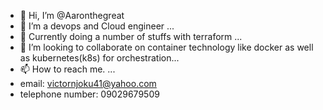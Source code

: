 - 👋 Hi, I’m @Aaronthegreat
- 👀 I’m a devops and Cloud engineer ...
- 🌱 Currently doing a number of stuffs with terraform ...
- 💞️ I’m looking to collaborate on container technology like docker as well as kubernetes(k8s) for orchestration...
- 📫 How to reach me. ...
- email: victornjoku41@yahoo.com
- telephone number: 09029679509

<!---
Aaronthegreat-star/Aaronthegreat-star is a ✨ special ✨ repository because its `README.md` (this file) appears on your GitHub profile.
You can click the Preview link to take a look at your changes.
--->
